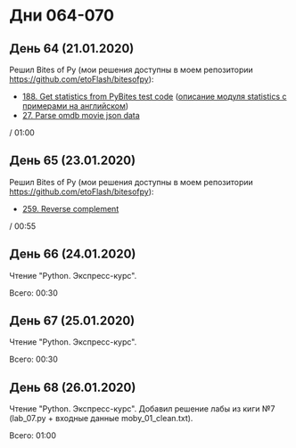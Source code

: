 # Дни 064-070

## День 64 (21.01.2020)

Решил Bites of Py (мои решения доступны в моем репозитории https://github.com/etoFlash/bitesofpy):

* [188. Get statistics from PyBites test code](https://codechalleng.es/bites/188/) ([описание модуля statistics с примерами на английском](https://pymotw.com/3/statistics/index.html))
* [27. Parse omdb movie json data](https://codechalleng.es/bites/27/)

/ 01:00

## День 65 (23.01.2020)

Решил Bites of Py (мои решения доступны в моем репозитории https://github.com/etoFlash/bitesofpy):

* [259. Reverse complement](https://codechalleng.es/bites/259/)

/ 00:55

## День 66 (24.01.2020)

Чтение "Python. Экспресс-курс".

Всего: 00:30

## День 67 (25.01.2020)

Чтение "Python. Экспресс-курс".

Всего: 00:30

## День 68 (26.01.2020)

Чтение "Python. Экспресс-курс". Добавил решение лабы из киги №7 (lab_07.py + входные данные moby_01_clean.txt).

Всего: 01:00
